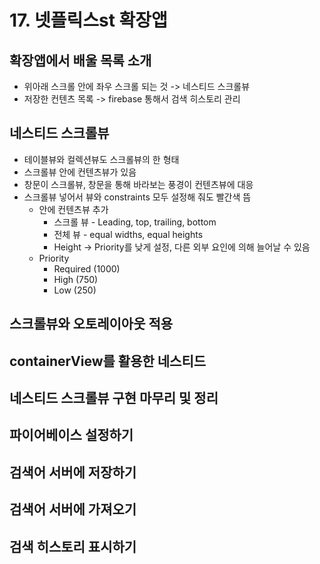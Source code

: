 # 17. 넷플릭스st 확장앱

## 확장앱에서 배울 목록 소개
- 위아래 스크롤 안에 좌우 스크롤 되는 것 -> 네스티드 스크롤뷰
- 저장한 컨텐츠 목록 -> firebase 통해서 검색 히스토리 관리 

## 네스티드 스크롤뷰
- 테이블뷰와 컬렉션뷰도 스크롤뷰의 한 형태
- 스크롤뷰 안에 컨텐츠뷰가 있음
- 창문이 스크롤뷰, 창문을 통해 바라보는 풍경이 컨텐츠뷰에 대응
- 스크롤뷰 넣어서 뷰와 constraints 모두 설정해 줘도 빨간색 뜸
    - 안에 컨텐츠뷰 추가
        - 스크롤 뷰 - Leading, top, trailing, bottom
        - 전체 뷰 - equal widths, equal heights
        - Height -> Priority를 낮게 설정, 다른 외부 요인에 의해 늘어날 수 있음
    - Priority
        - Required (1000)
        - High (750)
        - Low (250)
    
## 스크롤뷰와 오토레이아웃 적용
## containerView를 활용한 네스티드
## 네스티드 스크롤뷰 구현 마무리 및 정리
## 파이어베이스 설정하기
## 검색어 서버에 저장하기
## 검색어 서버에 가져오기
## 검색 히스토리 표시하기
